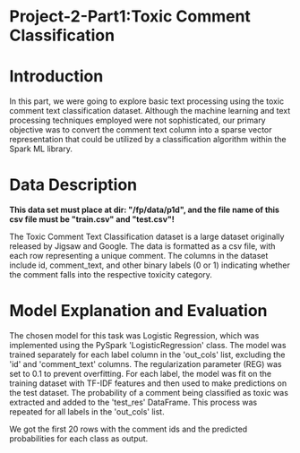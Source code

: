 # Project-2-Part1:Toxic Comment Classification
# Introduction

In this part, we were going to explore basic text processing using the toxic comment text classification dataset. Although the machine learning and text processing techniques employed were not sophisticated, our primary objective was to convert the comment text column into a sparse vector representation that could be utilized by a classification algorithm within the Spark ML library.

# Data Description

**This data set must place at dir: "/fp/data/p1d", and the file name of this csv file must be "train.csv" and "test.csv"!**

The Toxic Comment Text Classification dataset is a large dataset originally released by Jigsaw and Google. The data is formatted as a csv file, with each row representing a unique comment. The columns in the dataset include id, comment\_text, and other binary labels (0 or 1) indicating whether the comment falls into the respective toxicity category. 

# Model Explanation and Evaluation

The chosen model for this task was Logistic Regression, which was implemented using the PySpark 'LogisticRegression' class. 
The model was trained separately for each label column in the 'out\_cols' list, excluding the 'id' and 'comment\_text' columns. The regularization parameter (REG) was set to 0.1 to prevent overfitting. For each label, the model was fit on the training dataset with TF-IDF features and then used to make predictions on the test dataset. The probability of a comment being classified as toxic was extracted and added to the 'test\_res' DataFrame. This process was repeated for all labels in the 'out\_cols' list.

We got the first 20 rows with the comment ids and the predicted probabilities for each class as output. 
